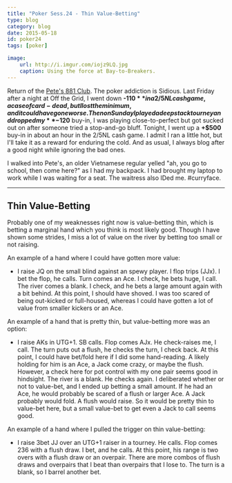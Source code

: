 ```yaml
---
title: "Poker Sess.24 - Thin Value-Betting"
type: blog
category: blog
date: 2015-05-18
id: poker24
tags: [poker]

image:
    url: http://i.imgur.com/iojz9LQ.jpg
    caption: Using the force at Bay-to-Breakers.
---
```


Return of the [Pete's 881 Club](http://petes881club.com/). The poker addiction
is Sidious. Last Friday after a night at Off the Grid, I went down **-$110** in
a 2/5NL cash game, a case of card-dead, but I lost the minimum, and it could
have gone worse. Then on Sunday I played a deepstack tourney and dropped my
**-$120** buy-in, I was playing close-to-perfect but got sucked out on after
someone tried a stop-and-go bluff. Tonight, I went up a **+$500** buy-in in
about an hour in the 2/5NL cash game. I admit I ran a little hot, but I'll take
it as a reward for enduring the cold. And as usual, I always blog after a good
night while ignoring the bad ones.

I walked into Pete's, an older Vietnamese regular yelled "ah, you go to school,
then come here?" as I had my backpack. I had brought my laptop to work while I
was waiting for a seat. The waitress also IDed me. #curryface.

---

## Thin Value-Betting

Probably one of my weaknesses right now is value-betting thin, which is betting
a marginal hand which you think is most likely good. Though I have shown some
strides, I miss a lot of value on the river by betting too small or not
raising.

An example of a hand where I could have gotten more value:

- I raise JQ on the small blind against an spewy player. I flop trips (JJx). I
bet the flop, he calls. Turn comes an Ace. I check, he bets huge, I call. The
river comes a blank. I check, and he bets a large amount again with a bit
behind. At this point, I should have shoved. I was too scared of being
out-kicked or full-housed, whereas I could have gotten a lot of value from
smaller kickers or an Ace.

An example of a hand that is pretty thin, but value-betting more was an option:

- I raise AKs in UTG+1. SB calls. Flop comes AJx. He check-raises me, I call.
The turn puts out a flush, he checks the turn, I check back. At this point, I
could have bet/fold here if I did some hand-reading. A likely holding for him
is an Ace, a Jack come crazy, or maybe the flush. However, a check here for pot
control with my one pair seems good in hindsight. The river is a blank. He
checks again. I deliberated whether or not to value-bet, and I ended up betting
a small amount. If he had an Ace, he would probably be scared of a flush or
larger Ace. A Jack probably would fold. A flush would raise. So it would be
pretty thin to value-bet here, but a small value-bet to get even a Jack to call
seems good.

An example of a hand where I pulled the trigger on thin value-betting:

- I raise 3bet JJ over an UTG+1 raiser in a tourney. He calls. Flop comes
236 with a flush draw. I bet, and he calls. At this point, his range is
two overs with a flush draw or an overpair. There are more combos of flush
draws and overpairs that I beat than overpairs that I lose to. The turn is a
blank, so I barrel another bet.
